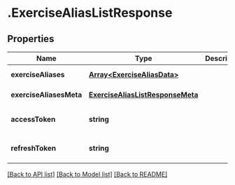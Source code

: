 # .ExerciseAliasListResponse

## Properties

Name | Type | Description | Notes
------------ | ------------- | ------------- | -------------
**exerciseAliases** | [**Array&lt;ExerciseAliasData&gt;**](ExerciseAliasData.md) |  | [default to undefined]
**exerciseAliasesMeta** | [**ExerciseAliasListResponseMeta**](ExerciseAliasListResponseMeta.md) |  | [default to undefined]
**accessToken** | **string** |  | [optional] [default to undefined]
**refreshToken** | **string** |  | [optional] [default to undefined]


[[Back to API list]](../README.md#documentation-for-api-endpoints) [[Back to Model list]](../README.md#documentation-for-models) [[Back to README]](../README.md)
